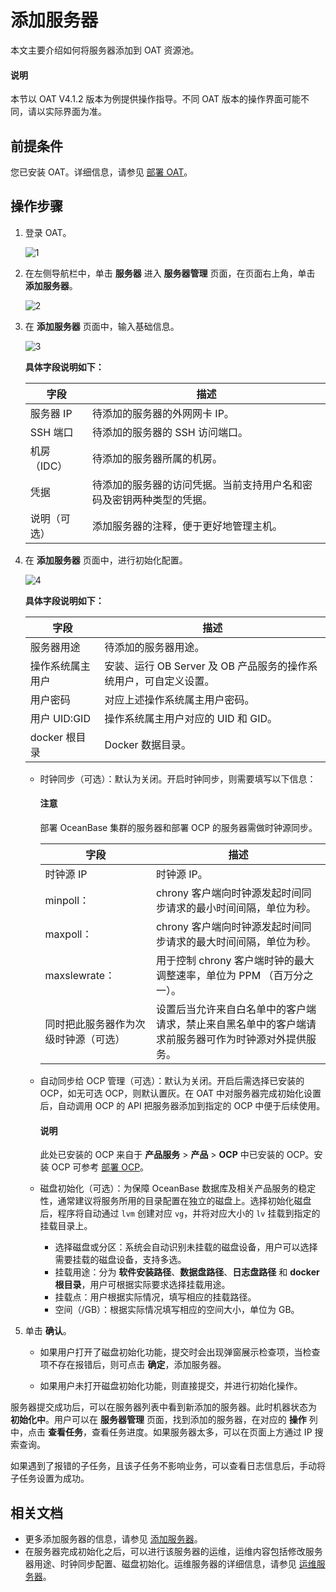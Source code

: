 # 添加服务器

本文主要介绍如何将服务器添加到 OAT 资源池。

<main id="notice" type='explain'>
   <h4>说明</h4>
   <p>本节以 OAT V4.1.2 版本为例提供操作指导。不同 OAT 版本的操作界面可能不同，请以实际界面为准。</p>
</main>

## 前提条件

您已安装 OAT。详细信息，请参见 [部署 OAT](../../200.preparations-before-deploy/400.deploy-oat.md)。

## 操作步骤

1. 登录 OAT。

   ![1](https://obbusiness-private.oss-cn-shanghai.aliyuncs.com/doc/img/observer-enterprise/V4.1.0/4.deploy/3.deploy-oceanbase-database-enterprise/1%E7%99%BB%E5%BD%95%E9%A1%B5%E9%9D%A2.png)

2. 在左侧导航栏中，单击 **服务器** 进入 **服务器管理** 页面，在页面右上角，单击 **添加服务器**。

   ![2](https://obbusiness-private.oss-cn-shanghai.aliyuncs.com/doc/img/observer-enterprise/V4.1.0/4.deploy/3.deploy-oceanbase-database-enterprise/2%E6%B7%BB%E5%8A%A0%E6%9C%8D%E5%8A%A1%E5%99%A8.png)

3. 在 **添加服务器** 页面中，输入基础信息。

   ![3](https://obbusiness-private.oss-cn-shanghai.aliyuncs.com/doc/img/observer-enterprise/V4.2.0/4.deploy/oat-add-server/1%E5%9F%BA%E7%A1%80%E4%BF%A1%E6%81%AF.png)

   **具体字段说明如下：**

   |   字段    |          描述          |
   |-----------|----------------------|
   | 服务器 IP | 待添加的服务器的外网网卡 IP。    |
   | SSH 端口  | 待添加的服务器的 SSH 访问端口。   |
   | 机房（IDC） | 待添加的服务器所属的机房。        |
   | 凭据      | 待添加的服务器的访问凭据。当前支持用户名和密码及密钥两种类型的凭据。|
   | 说明（可选）| 添加服务器的注释，便于更好地管理主机。|

4. 在 **添加服务器** 页面中，进行初始化配置。

   ![4](https://obbusiness-private.oss-cn-shanghai.aliyuncs.com/doc/img/observer-enterprise/V4.2.0/4.deploy/oat-add-server/2%E5%88%9D%E5%A7%8B%E5%8C%96%E9%85%8D%E7%BD%AE.png)

   **具体字段说明如下：**

   |   字段    |          描述          |
   |----------|----------------------|
   | 服务器用途 | 待添加的服务器用途。 |
   | 操作系统属主用户 | 安装、运行 OB Server 及 OB 产品服务的操作系统用户，可自定义设置。 |  
   | 用户密码 | 对应上述操作系统属主用户密码。 |  
   | 用户 UID:GID | 操作系统属主用户对应的 UID 和 GID。 |
   | docker 根目录 | Docker 数据目录。 |

   * 时钟同步（可选）：默认为关闭。开启时钟同步，则需要填写以下信息：

      <main id="notice" type='notice'>
      <h4>注意</h4>
      <p>部署 OceanBase 集群的服务器和部署 OCP 的服务器需做时钟源同步。</p>
      </main>

      |   字段    |          描述          |
      |----------|----------------------|
      | 时钟源 IP | 时钟源 IP。|
      | minpoll： | chrony 客户端向时钟源发起时间同步请求的最小时间间隔，单位为秒。 |
      | maxpoll： | chrony 客户端向时钟源发起时间同步请求的最大时间间隔，单位为秒。 |  
      | maxslewrate： | 用于控制 chrony 客户端时钟的最大调整速率，单位为 PPM （百万分之一）。 |  
      | 同时把此服务器作为次级时钟源（可选） | 设置后当允许来自白名单中的客户端请求，禁止来自黑名单中的客户端请求前服务器可作为时钟源对外提供服务。 |

   * 自动同步给 OCP 管理（可选）：默认为关闭。开启后需选择已安装的 OCP，如无可选 OCP，则默认置灰。在 OAT 中对服务器完成初始化设置后，自动调用 OCP 的 API 把服务器添加到指定的 OCP 中便于后续使用。

      <main id="notice" type='explain'>
         <h4>说明</h4>
         <p>此处已安装的 OCP 来自于 <strong>产品服务</strong> > <strong>产品</strong> > <strong>OCP</strong> 中已安装的 OCP。安装 OCP 可参考 <a href="../200.deploy-ocp-use-oat/400.deploy-ocp.md">部署 OCP</a>。</p>
      </main>

   * 磁盘初始化（可选）：为保障 OceanBase 数据库及相关产品服务的稳定性，通常建议将服务所用的目录配置在独立的磁盘上。选择初始化磁盘后，程序将自动通过 `lvm` 创建对应 `vg`，并将对应大小的 `lv` 挂载到指定的挂载目录上。

      * 选择磁盘或分区：系统会自动识别未挂载的磁盘设备，用户可以选择需要挂载的磁盘设备，支持多选。
      * 挂载用途：分为 **软件安装路径**、**数据盘路径**、**日志盘路径** 和 **docker 根目录**，用户可根据实际要求选择挂载用途。
      * 挂载点：用户根据实际情况，填写相应的挂载路径。
      * 空间（/GB）：根据实际情况填写相应的空间大小，单位为 GB。

5. 单击 **确认**。

   * 如果用户打开了磁盘初始化功能，提交时会出现弹窗展示检查项，当检查项不存在报错后，则可点击 **确定**，添加服务器。

   * 如果用户未打开磁盘初始化功能，则直接提交，并进行初始化操作。

服务器提交成功后，可以在服务器列表中看到新添加的服务器。此时机器状态为 **初始化中**。用户可以在 **服务器管理** 页面，找到添加的服务器，在对应的 **操作** 列中，点击 **查看任务**，查看任务进度。如果服务器太多，可以在页面上方通过 IP 搜索查询。

如果遇到了报错的子任务，且该子任务不影响业务，可以查看日志信息后，手动将子任务设置为成功。

## 相关文档

* 更多添加服务器的信息，请参见 [添加服务器](https://www.oceanbase.com/docs/enterprise-oat-doc-cn-10000000002026450)。
* 在服务器完成初始化之后，可以进行该服务器的运维，运维内容包括修改服务器用途、时钟同步配置、磁盘初始化。运维服务器的详细信息，请参见 [运维服务器](https://www.oceanbase.com/docs/enterprise-oat-doc-cn-10000000002438440)。
